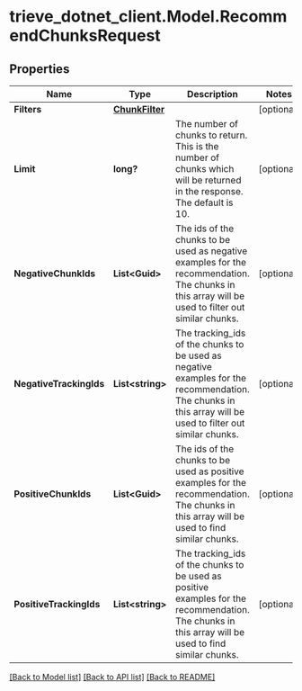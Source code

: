 # trieve_dotnet_client.Model.RecommendChunksRequest

## Properties

Name | Type | Description | Notes
------------ | ------------- | ------------- | -------------
**Filters** | [**ChunkFilter**](ChunkFilter.md) |  | [optional] 
**Limit** | **long?** | The number of chunks to return. This is the number of chunks which will be returned in the response. The default is 10. | [optional] 
**NegativeChunkIds** | **List&lt;Guid&gt;** | The ids of the chunks to be used as negative examples for the recommendation. The chunks in this array will be used to filter out similar chunks. | [optional] 
**NegativeTrackingIds** | **List&lt;string&gt;** | The tracking_ids of the chunks to be used as negative examples for the recommendation. The chunks in this array will be used to filter out similar chunks. | [optional] 
**PositiveChunkIds** | **List&lt;Guid&gt;** | The ids of the chunks to be used as positive examples for the recommendation. The chunks in this array will be used to find similar chunks. | [optional] 
**PositiveTrackingIds** | **List&lt;string&gt;** | The tracking_ids of the chunks to be used as positive examples for the recommendation. The chunks in this array will be used to find similar chunks. | [optional] 

[[Back to Model list]](../README.md#documentation-for-models) [[Back to API list]](../README.md#documentation-for-api-endpoints) [[Back to README]](../README.md)

